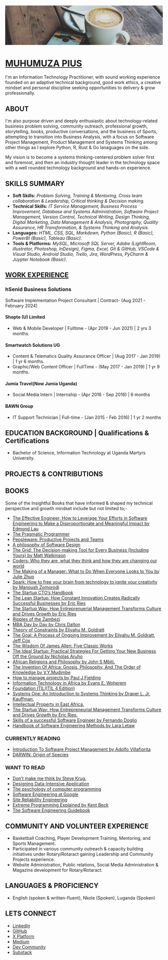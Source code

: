 ![piusnmuhumuza!](.github/piusnmuhumuza-cover.jpg)

# [MUHUMUZA PIUS](https://www.linkedin.com/in/piusmwilson/)

I'm an Information Technology Practitioner, with sound working experience founded on an adaptive technical background, good work ethics, a creative mindset and personal discipline seeking opportunities to delivery & grow professionally.

## ABOUT

I'm also purpose driven and deeply enthusiastic about technology-related business problem solving, community outreach, professional growth, storytelling, books, productive conversations, and the business of Sports, attempting to transition into Business Analysis, with a focus on Software Project Management, Product Management and Systems Thinking among other things as I explore Python, R, Rust & Go lanaguages on the side.

My vision is to become a systems thinking-centered problem solver first and foremost, and then an industry thought leader in the technology space with a well rounded technology background and hands-on experience.

## SKILLS SUMMARY

- **Soft Skills:** _Problem Solving, Training & Mentoring, Cross team collaboration & Leadership, Critical thinking & Decision making._
- **Technical Skills:** _IT Service Management, Business Process Improvement, Database and Systems Administration, Software Project Management, Version Control, Technical Writing, Design Thinking, Digital Marketing, Data Management & Analysis, Photography, Quality Assurance, HR Transformation, & Systems Thinking and Analysis._
- **Languages:** _HTML, CSS, SQL, Markdown, Python (Basic), R (Basic), PowerBI (Basic), Tableau (Basic)._
- **Tools & Platforms:** _MySQL, Microsoft SQL Server, Adobe (LightRoom, illustrator, Photoshop, InDesign), Figma, Excel, Git & GitHub, VSCode & Visual Studio, Android Studio, Trello, Jira, WordPress, PyCharm & Juypter Notebook (Basic)._

## [WORK EXPERIENCE](https://www.linkedin.com/in/piusmwilson/)

### hSenid Business Solutions

Software Implementation Project Consultant | Contract- (Aug 2021 - February 2024)

#### Shopto (U) Limited

- Web & Mobile Developer | Fulltime - (Apr 2019 - Jun 2021) | 2 yrs 3 months.

#### Smartwatch Solutions UG

- Content & Telematics Quality Assurance Officer | (Aug 2017 - Jan 2019) | 1 yr 6 months.
- Graphic/Web Content Officer | FullTime - (May 2017 - Jan 2019) | 1 yr 9 months.

#### Jumia Travel(Now Jumia Uganda)

- Social Media Intern | Internship - (Apr 2016 - Sep 2016) | 6 months

#### BAWN Group

- IT Support Technician | Full-time - (Jan 2015 - Feb 2016) | 1 yr 2 months

## EDUCATION BACKGROUND | Qualifications & Certifications

- Bachelor of Science, Information Technology at Uganda Martyrs University.

## PROJECTS & CONTRIBUTIONS

## BOOKS

Some of the Insightful Books that have informed & shaped my technical perspective and growth mindset include but not limited to;-

- [The Effective Engineer: How to Leverage Your Efforts in Software Engineering to Make a Disproportionate and Meaningful Impact by Edmond Lau](https://www.goodreads.com/book/show/25238425-the-effective-engineer)
- [The Pragmatic Programmer](https://pragprog.com/titles/tpp20/the-pragmatic-programmer-20th-anniversary-edition/)
- [Peopleware: Productive Projects and Teams](https://www.oreilly.com/library/view/peopleware-productive-projects/9780133440706/)
- [A philosophy of Software Design](https://www.amazon.com/Philosophy-Software-Design-John-Ousterhout/dp/1732102201)
- [The Grid: The Decision-making Tool for Every Business (Including Yours) by Matt Watkinson](https://www.amazon.co.uk/Grid-Decision-making-Every-Business-Including/dp/1847947948)
- [Coders: Who they are, what they think and how they are changing our world](https://www.amazon.com/Coders-They-Think-Changing-World-ebook/dp/B07L8L4FP7)
- [The Making of a Manager: What to Do When Everyone Looks to You by Julie Zhuo](https://www.goodreads.com/book/show/38821039-the-making-of-a-manager)
- [Spark: How to free your brain from technology to ignite your creativity by Manoush Zomorodi](https://www.goodreads.com/book/show/53886996-spark)
- [The Startup CTO’s Handbook](https://zachgoldberg.com/ctohandbook/)
- [The Lean Startup: How Constant Innovation Creates Radically Successful Businesses by Eric Ries](https://theleanstartup.com/book)
- [The Startup Way: How Entreprenuerial Management Transforms Culture and Drives Growth by Eric Ries](https://www.thestartupway.com/)
- [Ripples of the Zambezi](https://www.socioeco.org/bdf_fiche-publication-765_en.html)
- [MBA Day by Day by Chris Dalton](https://www.amazon.com/MBA-Day-Chris-Dalton-ebook/dp/B07WW4N6JH)
- [Theory of Constraints by Eliyahu M. Goldratt](https://www.goodreads.com/book/show/582174.Theory_of_Constraints)
- [The Goal: A Process of Ongoing Improvement by Eliyahu M. Goldratt, Jeff Cox](https://www.goodreads.com/book/show/113934.The_Goal)
- [The Wisdom Of James Allen: Five Classic Works](https://www.goodreads.com/book/show/81957.The_Wisdom_of_James_Allen)
- [The Ideal Startup: Practical Strategies For Getting Your New Business Off the Ground by Nicholas Aruho](https://africanauthors.net/the-savvy-entrepreneur-navigating-business-realities-in-uganda/)
- [African Religions and Philosophy by John S Mbiti.](https://www.goodreads.com/book/show/1191844.African_Religions_Philosophy)
- [The Invention Of Africa: Gnosis, Philosophy, And The Order of Knowledge by V.Y.Mudimbe](https://books.google.co.ug/books/about/The_Invention_of_Africa.html?id=-jwNAQAAMAAJ&redir_esc=y)
- [How to manage projects by Paul J Fielding](https://piusmwilson.medium.com/book-review-how-to-manage-projects-by-paul-j-fielding-040305b8f7b6#:~:text=The%20book%20How%20to%20Manage,practical%20and%20easy%20to%20understand)
- [Information Technology in Africa by Evans E. Woherem](https://books.google.co.ug/books/about/Information_Technology_in_Africa.html?id=250rAAAAYAAJ&redir_esc=y)
- [Foundation ITIL(ITIL 4 Edition)](https://github.com/piusmwilson/business-information-technology-library/blob/main/resources/ITILFoundation.pdf)
- [Systems One: An Introduction to Systems Thinking by Draper L. Jr. Kauffman.](https://github.com/piusmwilson/business-information-technology-library/blob/main/resources/Systems_one_An_introduction_to_systems.pdf)
- [Intellectual Property in East Africa.](https://lawafrica.com/bookstore/product/intellectual-property-law-in-east-africa/)
- [The Startup Way: How Entrepreneurial Management Transforms Culture and Drives Growth by Eric Ries.](https://www.thestartupway.com/)
- [Skills of a successful Software Engineer by Fernando Doglio](https://www.amazon.com/Skills-Successful-Software-Engineer-Fernando/dp/1617299707)
- [Handbook of Software Engineering Methods by Lara Letaw](https://github.com/setextbook/setextbook)

### CURRENTLY READING

- [Introduction To Software Project Management by Adolfo Villafiorita](https://books.google.co.ug/books?id=UFHSBQAAQBAJ&source=gbs_navlinks_s)
- [DARWIN: Origin of Species](https://books.google.co.ug/books/about/The_Origin_of_Species.html?id=pqX6ekQvbCIC&redir_esc=y)

### WANT TO READ

- [Don’t make me think by Steve Krug.](https://github.com/piusmwilson/business-information-technology-library/blob/main/resources/Don%E2%80%99t%20Make%20Me%20Think%20by%20Steve%20Krug.pdf)
- [Designing Data-Intensive Application](https://dataintensive.net/)
- [The psychology of computer programming](https://books.google.co.ug/books/about/The_Psychology_of_Computer_Programming.html?id=76dIAAAAMAAJ&redir_esc=y)
- [Software Engineering at Google](https://abseil.io/resources/swe-book)
- [Site Reliability Engineering](https://sre.google/sre-book/table-of-contents/)
- [Extreme Programming Explained by Kent Beck](https://books.google.co.ug/books/about/Extreme_Programming_Explained.html?id=G8EL4H4vf7UC&redir_esc=y)
- [The Software Engineering Guidebook](https://www.engguidebook.com/)

## COMMUNITY AND VOLUNTEER EXPERIENCE

- Basketball Coaching, Player Development Training, Mentoring, and Sports Management.
- Participated in various community outreach & capacity building initiatives under Rotary/Rotaract gaining Leadership and Community Projects experience.
- Website Administration, Public relations, Social Media Administration & Magazine development for Rotary/Rotaract.

## LANGUAGES & PROFICIENCY

- English (spoken & written-fluent), Nkole (Spoken), Luganda (Spoken)

## LETS CONNECT

- [LinkedIn](https://www.linkedin.com/in/piusmwilson/)
- [GitHub](https://github.com/piusmwilson)
- [X Platform](https://x.com/piusmwilson)
- [Medium](https://piusmwilson.medium.com/)
- [Dev Community](https://dev.to/piusmwilson)
- [Substack](https://piusmwilson.substack.com/)

<!--
**piusmwilson/piusmwilson** is a ✨ _special_ ✨ repository because its `README.md` (this file) appears on your GitHub profile.

Here are some ideas to get you started:

- 🔭 I’m currently working on ...
- 🌱 I’m currently learning ...
- 👯 I’m looking to collaborate on ...
- 🤔 I’m looking for help with ...
- 💬 Ask me about ...
- 📫 How to reach me: ...
- ⚡ Fun fact: ...

-->
